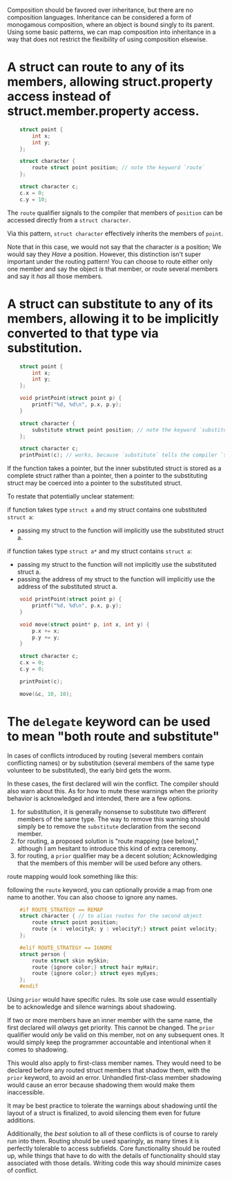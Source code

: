 Composition should be favored over inheritance, but there are no composition languages.
Inheritance can be considered a form of monogamous composition, where an object is bound singly to its parent.
Using some basic patterns, we can map composition into inheritance in a way that does not restrict the flexibility of using composition elsewise.

# A struct can route to any of its members, allowing struct.property access instead of struct.member.property access.

```c
    struct point {
        int x;
        int y;
    };

    struct character {
        route struct point position; // note the keyword `route`
    };

    struct character c;
    c.x = 0;
    c.y = 10;
```

The `route` qualifier signals to the compiler that members of `position` can be accessed directly from a `struct character`.

Via this pattern, `struct character` effectively inherits the members of `point`.

Note that in this case, we would not say that the character *is* a position; We would say they *Have* a position. However, this distinction isn't super important under the routing pattern! You can choose to route either only one member and say the object *is* that member, or route several members and say it *has* all those members.

# A struct can substitute to any of its members, allowing it to be implicitly converted to that type via substitution.

```c
    struct point {
        int x;
        int y;
    };

    void printPoint(struct point p) {
        printf("%d, %d\n", p.x, p.y);
    }

    struct character {
        substitute struct point position; // note the keyword `substitute`
    };

    struct character c;
    printPoint(c); // works, because `substitute` tells the compiler `struct character` can be implicitly converted to its inner member with type point.
```

If the function takes a pointer, but the inner substituted struct is stored as a complete struct rather than a pointer, then a pointer to the substituting struct may be coerced into a pointer to the substituted struct.

To restate that potentially unclear statement:

if function takes type `struct a` and my struct contains one substituted `struct a`:  
- passing my struct to the function will implicitly use the substituted struct a.

if function takes type `struct a*` and my struct contains `struct a`:  
- passing my struct to the function will not implicitly use the substituted struct a.
- passing the address of my struct to the function will implicitly use the address of the substituted struct a.

```c
    void printPoint(struct point p) {
        printf("%d, %d\n", p.x, p.y);
    }

    void move(struct point* p, int x, int y) {
        p.x += x;
        p.y += y;
    }

    struct character c;
    c.x = 0;
    c.y = 0;

    printPoint(c);

    move(&c, 10, 10);

```

# The `delegate` keyword can be used to mean "both route and substitute"

In cases of conflicts introduced by routing (several members contain conflicting names) or by substitution (several members of the same type volunteer to be substituted), the early bird gets the worm.

In these cases, the first declared will win the conflict. The compiler should also warn about this. As for how to mute these warnings when the priority behavior is acknowledged and intended, there are a few options.


1. for substitution, it is generally nonsense to substitute two different members of the same type. The way to remove this warning should simply be to remove the `substitute` declaration from the second member.
2. for routing, a proposed solution is "route mapping (see below)," although I am hesitant to introduce this kind of extra ceremony.
3. for routing, a `prior` qualifier may be a decent solution; Acknowledging that the members of this member will be used before any others.

route mapping would look something like this:

following the `route` keyword, you can optionally provide a map from one name to another. You can also choose to ignore any names.

```c
    #if ROUTE_STRATEGY == REMAP
    struct character { // to alias routes for the second object
        route struct point position;
        route {x : velocityX; y : velocityY;} struct point velocity;
    };

    #elif ROUTE_STRATEGY == IGNORE
    struct person {
        route struct skin mySkin;
        route {ignore color;} struct hair myHair;
        route {ignore color;} struct eyes myEyes;
    };
    #endif
```

Using `prior` would have specific rules. Its sole use case would essentially be to acknowledge and silence warnings about shadowing.

If two or more members have an inner member with the same name, the first declared will *always* get priority. This cannot be changed.
The `prior` qualifier would *only* be valid on this member, not on any subsequent ones. It would simply keep the programmer accountable and intentional when it comes to shadowing.

This would also apply to first-class member names. They would need to be declared before any routed struct members that shadow them, with the `prior` keyword, to avoid an error. Unhandled first-class member shadowing would cause an error because shadowing them would make them inaccessible.

It may be best practice to tolerate the warnings about shadowing until the layout of a struct is finalized, to avoid silencing them even for future additions.

Additionally, the *best* solution to all of these conflicts is of course to rarely run into them. Routing should be used sparingly, as many times it is perfectly tolerable to access subfields. Core functionality should be routed up, while things that have to do with the details of functionality should stay associated with those details. Writing code this way should minimize cases of conflict.
